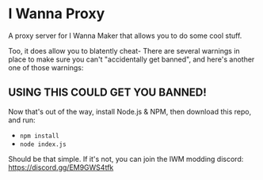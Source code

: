 # I Wanna Proxy
A proxy server for I Wanna Maker that allows you to do some cool stuff.

Too, it does allow you to blatently cheat- There are several warnings in place to make sure you can't "accidentally get banned", and here's another one of those warnings:
## USING THIS COULD GET YOU BANNED!

Now that's out of the way, install Node.js & NPM, then download this repo, and run:
- `npm install`
- `node index.js`

Should be that simple. If it's not, you can join the IWM modding discord: https://discord.gg/EM9GWS4tfk
